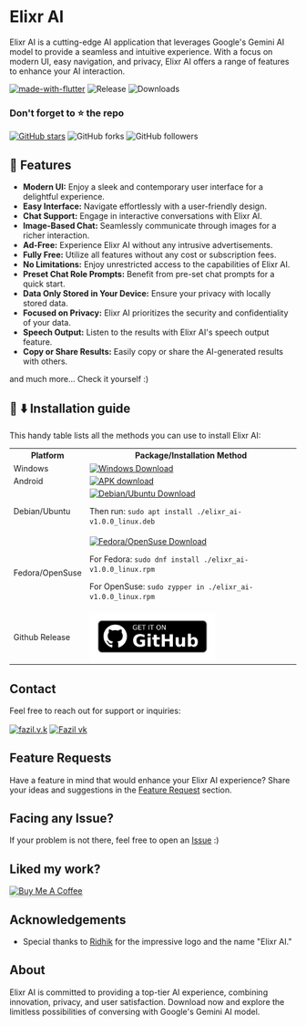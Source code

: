 # Elixr AI

Elixr AI is a cutting-edge AI application that leverages Google's Gemini AI model to provide a seamless and intuitive experience. With a focus on modern UI, easy navigation, and privacy, Elixr AI offers a range of features to enhance your AI interaction.

[![made-with-flutter](https://img.shields.io/badge/Made%20with-Flutter-1f425f.svg)](https://flutter.dev/) ![Release](https://img.shields.io/github/v/release/mu-fazil-vk/Elixr-AI-Info) ![Downloads](https://img.shields.io/github/downloads/mu-fazil-vk/Elixr-AI-Info/total)

### Don't forget to :star: the repo

[![GitHub stars](https://img.shields.io/github/stars/mu-fazil-vk/Elixr-AI-Info.svg?style=social&label=Star)](https://github.com/mu-fazil-vk/Elixr-AI-Info) ![GitHub forks](https://img.shields.io/github/forks/mu-fazil-vk/Elixr-AI-Info.svg?style=social&label=Forks) ![GitHub followers](https://img.shields.io/github/followers/mu-fazil-vk.svg?style=social&label=Follow)


## 🌃 Features

- **Modern UI:** Enjoy a sleek and contemporary user interface for a delightful experience.
- **Easy Interface:** Navigate effortlessly with a user-friendly design.
- **Chat Support:** Engage in interactive conversations with Elixr AI.
- **Image-Based Chat:** Seamlessly communicate through images for a richer interaction.
- **Ad-Free:** Experience Elixr AI without any intrusive advertisements.
- **Fully Free:** Utilize all features without any cost or subscription fees.
- **No Limitations:** Enjoy unrestricted access to the capabilities of Elixr AI.
- **Preset Chat Role Prompts:** Benefit from pre-set chat prompts for a quick start.
- **Data Only Stored in Your Device:** Ensure your privacy with locally stored data.
- **Focused on Privacy:** Elixr AI prioritizes the security and confidentiality of your data.
- **Speech Output:** Listen to the results with Elixr AI's speech output feature.
- **Copy or Share Results:** Easily copy or share the AI-generated results with others.

and much more...
Check it yourself :)

## 📜 ⬇️ Installation guide

This handy table lists all the methods you can use to install Elixr AI:

<table>
  <tr>
    <th>Platform</th>
    <th>Package/Installation Method</th>
  </tr>
  <tr>
    <td>Windows</td>
    <td>
      <a href="https://github.com/mu-fazil-vk/Elixr-AI-Info/releases/download/v1.0.0/elixr_ai-setup.exe">
        <img width="220" alt="Windows Download" src="https://get.todoist.help/hc/article_attachments/4403191721234/WindowsButton.svg">
      </a>
  </tr>
  <tr>
    <td>Android</td>
    <td>
      <a href="https://github.com/mu-fazil-vk/Elixr-AI-Info/releases/download/v1.0.0/Elixr-AI.apk">
        <img width="220" alt="APK download" src="https://user-images.githubusercontent.com/114044633/223920025-83687de0-e463-4c5d-8122-e06e4bb7d40c.png">
      </a>
    </td>
  </tr>
  <tr>
    <td>Debian/Ubuntu</td>
    <td>
      <a href="https://github.com/mu-fazil-vk/Elixr-AI-Info/releases/download/v1.0.0/elixr_ai-v1.0.0_linux.deb">
        <img width="220" alt="Debian/Ubuntu Download" src="https://user-images.githubusercontent.com/61944859/169097994-e92aff78-fd75-4c93-b6e4-f072a4b5a7ed.png">
      </a>
      <p>Then run: <code>sudo apt install ./elixr_ai-v1.0.0_linux.deb</code></p>
    </td>
  </tr>
  <tr>
    <td>Fedora/OpenSuse</td>
    <td>
      <a href="https://github.com/mu-fazil-vk/Elixr-AI-Info/releases/download/v1.0.0/elixr_ai-v1.0.0_linux.rpm">
        <img width="220" alt="Fedora/OpenSuse Download" src="https://user-images.githubusercontent.com/61944859/223638350-5926b9da-04d6-4edd-931d-ad533e4ff058.png">
      </a>
      <p>For Fedora: <code>sudo dnf install ./elixr_ai-v1.0.0_linux.rpm</code></p>
      <p>For OpenSuse: <code>sudo zypper in ./elixr_ai-v1.0.0_linux.rpm</code></p>
    </td>
  </tr>
  <tr>
    <td>Github Release</td>
    <td>
      <a href="https://github.com/mu-fazil-vk/Elixr-AI-Info/releases/latest">
        <img width="220" alt="GitHub Release" src="https://raw.githubusercontent.com/mu-fazil-vk/Elixr-AI-Info/main/assets/get-it-on-github.png">
      </a>
    </td>
  </tr>
</table>

## Contact

Feel free to reach out for support or inquiries:

<a href="https://instagram.com/fazil.v.k" target="blank"><img align="center" src="https://www.freepnglogos.com/uploads/instagram-logo-png-transparent-0.png" alt="fazil.v.k" height="50" width="50" /></a>
<a href="mailto:fazilvk6@gmail.com" target="blank"><img align="center" src="https://www.freepnglogos.com/uploads/logo-gmail-png/logo-gmail-png-brand-brands-gmail-logo-logos-icon-22.png" alt="Fazil vk" height="50" width="50" /></a>

## Feature Requests

Have a feature in mind that would enhance your Elixr AI experience? Share your ideas and suggestions in the [Feature Request](#) section.

<!-- ## Contribute

Contributions are welcome. Please read our [contributing guidelines](https://github.com/mu-fazil-vk/Elixr-AI-Info/blob/main/CONTRIBUTING.md) before contributing. -->

## Facing any Issue?

If your problem is not there, feel free to open an [Issue](https://github.com/mu-fazil-vk/Elixr-AI-Info/issues) :)

## Liked my work?

<a href="https://www.buymeacoffee.com/fazilvk" target="_blank"><img src="https://www.buymeacoffee.com/assets/img/custom_images/orange_img.png" alt="Buy Me A Coffee" style="height: 41px !important;width: 174px !important;box-shadow: 0px 3px 2px 0px rgba(190, 190, 190, 0.5) !important;-webkit-box-shadow: 0px 3px 2px 0px rgba(190, 190, 190, 0.5) !important;" ></a>


## Acknowledgements

- Special thanks to [Ridhik](https://instagram.com/__.ridhik_ks.__) for the impressive logo and the name "Elixr AI."

## About

Elixr AI is committed to providing a top-tier AI experience, combining innovation, privacy, and user satisfaction. Download now and explore the limitless possibilities of conversing with Google's Gemini AI model.
